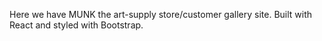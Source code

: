Here we have MUNK the art-supply store/customer gallery site. Built with React and styled with Bootstrap.